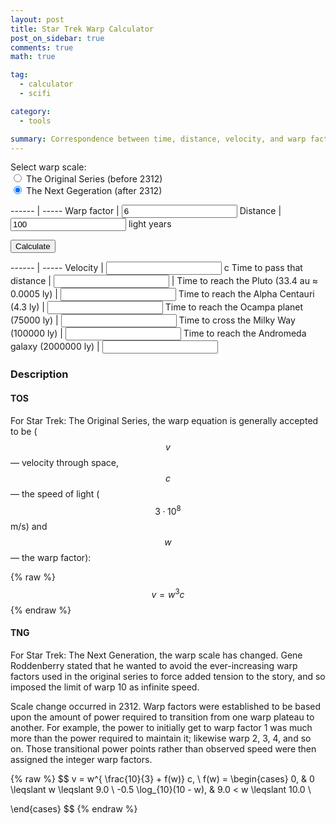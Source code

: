 ```yaml
---
layout: post
title: Star Trek Warp Calculator
post_on_sidebar: true
comments: true
math: true

tag:
  - calculator
  - scifi

category:
  - tools

summary: Correspondence between time, distance, velocity, and warp factor for “The Original” series and “The Next Gegeration” series.
---
```


Select warp scale:  
<input type="radio" name="version" value="TOS" > The Original Series (before 2312)  
<input type="radio" name="version" value="TNG" checked> The Next Gegeration (after 2312)

------      |  -----
Warp factor | <input type="number" class="text-align-right" id="warp" step="any" min="0" value="6">
Distance    | <input type="number" class="text-align-right" id="distance" step="any" value="100">    light years

<input type="button" value="Calculate" onclick="cal()">

------                                           | -----
Velocity                                         | <input type="text" class="text-align-right" id="velocity" readonly> <span id="speed_of_light">c</span>
Time to pass that distance                       | <input type="text" class="text-align-right" id="time"     readonly> <span id="measure"></span>
                                                 |
Time to reach the Pluto (33.4 au ≈ 0.0005 ly)    | <input type="text" class="text-align-right" id="time_pl"  readonly> <span id="measure_pl"></span>
Time to reach the Alpha Centauri (4.3 ly)        | <input type="text" class="text-align-right" id="time1"    readonly> <span id="measure1"  ></span>
Time to reach the Ocampa planet (75000 ly)       | <input type="text" class="text-align-right" id="time_oc"  readonly> <span id="measure_oc"></span>
Time to cross the Milky Way (100000 ly)          | <input type="text" class="text-align-right" id="time2"    readonly> <span id="measure2"  ></span>
Time to reach the Andromeda galaxy (2000000 ly)  | <input type="text" class="text-align-right" id="time3"    readonly> <span id="measure3"  ></span>

### Description

#### TOS
For Star Trek: The Original Series, the warp equation is generally accepted to be ($$v$$ — velocity through space,
  $$c$$ — the speed of light ($$3·10^8$$  m/s) and $$w$$ — the warp factor):

{% raw %}
$$v = w^3 c$$
{% endraw %}

#### TNG
For Star Trek: The Next Generation, the warp scale has changed.
Gene Roddenberry stated that he wanted to avoid the ever-increasing warp factors used in the original series
to force added tension to the story, and so imposed the limit of warp 10 as infinite speed.

Scale change occurred in 2312.
Warp factors were established to be based upon the amount of power required to transition from one warp plateau to another.
For example, the power to initially get to warp factor 1 was much more than the power required to maintain it;
likewise warp 2, 3, 4, and so on.
Those transitional power points rather than observed speed were then assigned the integer warp factors.

{% raw %}
$$
v = w^{ \frac{10}{3} + f(w)} c, \\
f(w) =
\begin{cases}
  0,                      & 0 \leqslant w \leqslant 9.0 \\
  -0.5 \log_{10}(10 - w), & 9.0 < w \leqslant 10.0 \\

\end{cases}
$$
{% endraw %}


<script>
  function isCheck(name) {
      return document.querySelector('input[name="' + name + '"]:checked');
  }

  function cal() {
    var w = document.getElementById("warp").value;
    var d = document.getElementById("distance").value;
    var v;

    if (isCheck('version').value === "TOS") {
      v = Math.pow(w, 3);
    } else { // TNG
      if (w>=0 && w<=9)
        v = Math.pow(w, 10 / 3);
      if (w > 9 && w < 10)
        v = Math.pow(w, 10 / 3 + -0.5 * Math.log10(10 - w));
      else if (w == 10)
        v = Infinity;
      else if (w > 10)
      {
        document.getElementById("warp").value = 10;
        alert("Maximal warp factor for TNG series is 10, it's infinite velocity.\
        \nA vessel traveling at warp 10 occupied all points in the universe simultaneously.")
        v = Infinity;
      }

    }

    var t = d / v;
    var t1 = 4.3 / v;
    var t2 = 100000 / v;
    var t3 = 2000000 / v;
    var t_oc = 75000 / v;
    var t_pl = 5.281E-4 * 365 * 24 / v;

    var measure = "years";
    var measure1 = "years";
    var measure2 = "years";
    var measure3 = "years";
    var measure_oc = "years";
    var measure_pl = "hours";
    var speed_of_light = "c";

    if (v == Infinity)
      speed_of_light = "";
    else
      speed_of_light = "c";

    if (t < 0.5) {
      measure = "days";
      t *= 365;
    }

    if (t1 < 0.5) {
      measure1 = "days";
      t1 *= 365;
    }

    if (t2 < 0.5) {
      measure2 = "days";
      t2 *= 365;
    }

    if (t3 < 0.5) {
      measure3 = "days";
      t3 *= 365;
    }

    if (t_oc < 0.5) {
      measure_oc = "days";
      t_oc *= 365;
    }

    if (t_pl < 0.5) {
      measure_pl = "minutes";
      t_pl *= 60;
    }

    if (t_pl < 0.5) {
      measure_pl = "seconds";
      t_pl *= 60;
    }

    document.getElementById("velocity").value = +v.toFixed(2);
    document.getElementById("time").value     = +t.toFixed(2);
    document.getElementById("time1").value    = +t1.toFixed(2);
    document.getElementById("time2").value    = +t2.toFixed(2);
    document.getElementById("time3").value    = +t3.toFixed(2);
    document.getElementById("time_oc").value    = +t_oc.toFixed(2);
    document.getElementById("time_pl").value    = +t_pl.toFixed(2);

    document.getElementById("speed_of_light").innerHTML = speed_of_light;
    document.getElementById("measure").innerHTML = measure;
    document.getElementById("measure1").innerHTML = measure1;
    document.getElementById("measure2").innerHTML = measure2;
    document.getElementById("measure3").innerHTML = measure3;
    document.getElementById("measure_oc").innerHTML = measure_oc;
    document.getElementById("measure_pl").innerHTML = measure_pl;

  }

</script>
